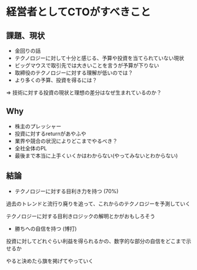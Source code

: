 # 経営者としてCTOがすべきこと

## 課題、現状

* 金回りの話
* テクノロジーに対して十分と感じる、予算や投資を当てられていない現状
* ビッグマウスで取引先では大きいことを言うが予算が下りない
* 取締役のテクノロジーに対する理解が低いのでは？
* より多くの予算、投資を得るには？

=> 技術に対する投資の現状と理想の差分はなぜ生まれているのか？

## Why

* 株主のプレッシャー
* 投資に対するreturnがあやふや
* 業界や競合の状況によりどこまでやるべき？
* 全社全体のPL
* 最後まで本当に上手くいくかはわからない(やってみないとわからない)

## 結論

* テクノロジーに対する目利き力を持つ (70%)

過去のトレンドと流行り廃りを追って、これからのテクノロジーを予測していく

テクノロジーに対する目利きロジックの解明とかがおもしろそう

* 勝ちへの自信を持つ (博打)

投資に対してどれぐらい利益を得られるかの、数字的な部分の自信をどこまで示せるか

やると決めたら旗を掲げてやっていく

